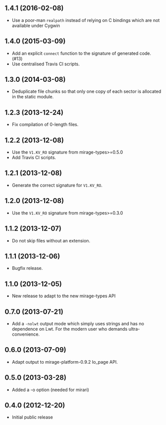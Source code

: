 ## 1.4.1 (2016-02-08)

* Use a poor-man `realpath` instead of relying on C bindings which are not
  available under Cygwin

## 1.4.0 (2015-03-09)

* Add an explicit `connect` function to the signature of generated code. (#13)
* Use centralised Travis CI scripts.

## 1.3.0 (2014-03-08)
* Deduplicate file chunks so that only one copy of each
  sector is allocated in the static module.

## 1.2.3 (2013-12-24)

* Fix compilation of 0-length files.

## 1.2.2 (2013-12-08)

* Use the `V1.KV_RO` signature from mirage-types>=0.5.0
* Add Travis CI scripts.

## 1.2.1 (2013-12-08)

* Generate the correct signature for `V1.KV_RO`.

## 1.2.0 (2013-12-08)

* Use the `V1.KV_RO` signature from mirage-types>=0.3.0

## 1.1.2 (2013-12-07)

* Do not skip files without an extension.

## 1.1.1 (2013-12-06)

* Bugfix release.

## 1.1.0 (2013-12-05)

* New release to adapt to the new mirage-types API

## 0.7.0 (2013-07-21)

* Add a `-nolwt` output mode which simply uses strings and has
  no dependence on Lwt.  For the modern user who demands ultra-convenience.

## 0.6.0 (2013-07-09)

* Adapt output to mirage-platform-0.9.2 Io_page API.

## 0.5.0 (2013-03-28)

* Added a -o option (needed for mirari)

## 0.4.0 (2012-12-20)

* Initial public release
